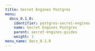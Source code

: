 ```yaml
---
title: Secret Engines Postgres
menu:
  docs_0.1.0:
    identifier: postgres-secret-engines
    name: Secret Engines Postgres
    parent: secret-engines-guides
    weight: 1
menu_name: docs_0.1.0
---
```

